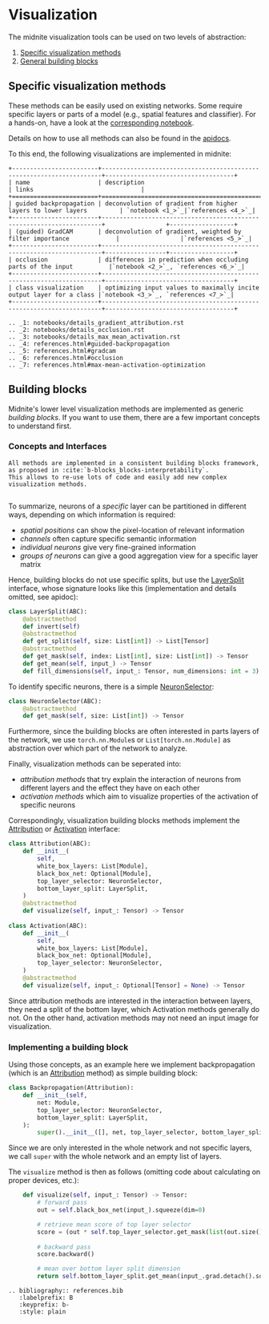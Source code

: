 # Visualization
The midnite visualization tools can be used on two levels of abstraction:
1. [Specific visualization methods](#specific-visualization-methods)
2. [General building blocks](#building-blocks)

## Specific visualization methods
These methods can be easily used on existing networks.
Some require specific layers or parts of a model (e.g., spatial features and classifier).
For a hands-on, have a look at the [corresponding notebook](notebooks/2_compound_visualization).

Details on how to use all methods can also be found in the [apidocs](api/midnite.visualization.compound_methods).

To this end, the following visualizations are implemented in midnite:
```eval_rst
+------------------------+----------------------------------------------------------------------+------------------------------------+
| name                   | description                                                          | links                              |
+========================+======================================================================+=================+==================+
| guided backpropagation | deconvolution of gradient from higher layers to lower layers         | `notebook <1_>`_|`references <4_>`_|
+------------------------+----------------------------------------------------------------------+                 +------------------+
| (guided) GradCAM       | deconvolution of gradient, weighted by filter importance             |                 |`references <5_>`_|
+------------------------+----------------------------------------------------------------------+-----------------+------------------+
| occlusion              | differences in prediction when occluding parts of the input          |`notebook <2_>`_, `references <6_>`_|
+------------------------+----------------------------------------------------------------------+------------------------------------+
| class visualization    | optimizing input values to maximally incite output layer for a class |`notebook <3_>`_, `references <7_>`_|
+------------------------+----------------------------------------------------------------------+------------------------------------+

.. _1: notebooks/details_gradient_attribution.rst
.. _2: notebooks/details_occlusion.rst
.. _3: notebooks/details_max_mean_activation.rst
.. _4: references.html#guided-backpropagation
.. _5: references.html#gradcam
.. _6: references.html#occlusion
.. _7: references.html#max-mean-activation-optimization
```

## Building blocks
Midnite's lower level visualization methods are implemented as generic _building blocks_.
If you want to use them, there are a few important concepts to understand first.

### Concepts and Interfaces
```eval_rst
All methods are implemented in a consistent building blocks framework, as proposed in :cite:`b-blocks_blocks-interpretability`.
This allows to re-use lots of code and easily add new complex visualization methods.


```

To summarize, neurons of a _specific_ layer can be partitioned in different ways, depending on which information is required:
 - _spatial positions_ can show the pixel-location of relevant information
 - _channels_ often capture specific semantic information
 - _individual neurons_ give very fine-grained information
 - _groups of neurons_ can give a good aggregation view for a specific layer matrix
 
Hence, building blocks do not use specific splits, but use the [LayerSplit](api/midnite.visualization.base.interface.rst#midnite.visualization.base.interface.LayerSplit) interface, whose signature looks like this (implementation and details omitted, see apidoc):

```python
class LayerSplit(ABC):
    @abstractmethod
    def invert(self)
    @abstractmethod
    def get_split(self, size: List[int]) -> List[Tensor]
    @abstractmethod
    def get_mask(self, index: List[int], size: List[int]) -> Tensor
    def get_mean(self, input_) -> Tensor
    def fill_dimensions(self, input_: Tensor, num_dimensions: int = 3) -> Tensor
```

To identify specific neurons, there is a simple [NeuronSelector](api/midnite.visualization.base.interface.rst#midnite.visualization.base.interface.NeuronSelector):
```python
class NeuronSelector(ABC):
    @abstractmethod
    def get_mask(self, size: List[int]) -> Tensor
```

Furthermore, since the building blocks are often interested in parts layers of the network, we use `torch.nn.Module`s or `List[torch.nn.Module]` as abstraction over which part of the network to analyze. 

Finally, visualization methods can be seperated into:
 - _attribution methods_ that try explain the interaction of neurons from different layers and the effect they have on each other
 - _activation methods_ which aim to visualize properties of the activation of specific neurons

Correspondingly, visualization building blocks methods implement the [Attribution](api/midnite.visualization.base.interface.rst#midnite.visualization.base.interface.Attribution) or [Activation](api/midnite.visualization.base.interface.rst#midnite.visualization.base.interface.Activation) interface:
```python
class Attribution(ABC):
    def __init__(
        self,
        white_box_layers: List[Module],
        black_box_net: Optional[Module],
        top_layer_selector: NeuronSelector,
        bottom_layer_split: LayerSplit,
    )
    @abstractmethod
    def visualize(self, input_: Tensor) -> Tensor
    
class Activation(ABC):
    def __init__(
        self,
        white_box_layers: List[Module],
        black_box_net: Optional[Module],
        top_layer_selector: NeuronSelector,
    )
    @abstractmethod
    def visualize(self, input_: Optional[Tensor] = None) -> Tensor
```
Since attribution methods are interested in the interaction between layers, they need a split of the bottom layer, which Activation methods generally do not.
On the other hand, activation methods may not need an input image for visualization.


### Implementing a building block
Using those concepts, as an example here we implement backpropagation (which is an [Attribution](api/midnite.visualization.base.interface.rst#midnite.visualization.base.interface.Attribution) method) as simple building block:
```python
class Backpropagation(Attribution):
    def __init__(self,
        net: Module,
        top_layer_selector: NeuronSelector,
        bottom_layer_split: LayerSplit,
    ):
        super().__init__([], net, top_layer_selector, bottom_layer_split)
```

Since we are only interested in the whole network and not specific layers, we call `super` with the whole network and an empty list of layers.

The `visualize` method is then as follows (omitting code about calculating on proper devices, etc.):

```python
    def visualize(self, input_: Tensor) -> Tensor:
        # forward pass
        out = self.black_box_net(input_).squeeze(dim=0)

        # retrieve mean score of top layer selector
        score = (out * self.top_layer_selector.get_mask(list(out.size()))).sum()
        
        # backward pass
        score.backward()

        # mean over bottom layer split dimension
        return self.bottom_layer_split.get_mean(input_.grad.detach().squeeze(dim=0))
```

```eval_rst
.. bibliography:: references.bib
   :labelprefix: B
   :keyprefix: b-
   :style: plain
```
